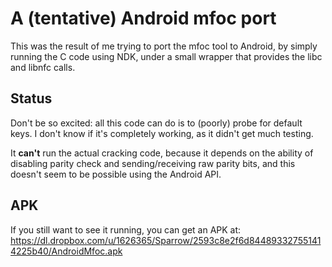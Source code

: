 A (tentative) Android mfoc port
===============================

This was the result of me trying to port the mfoc tool to Android, by simply running the C code using NDK, under a small wrapper that provides the libc and libnfc calls.

Status
------

Don't be so excited: all this code can do is to (poorly) probe for default keys. I don't know if it's completely working, as it didn't get much testing.

It **can't** run the actual cracking code, because it depends on the ability of disabling parity check and sending/receiving raw parity bits, and this doesn't seem to be possible using the Android API.


APK
---

If you still want to see it running, you can get an APK at:
https://dl.dropbox.com/u/1626365/Sparrow/2593c8e2f6d844893327551414225b40/AndroidMfoc.apk